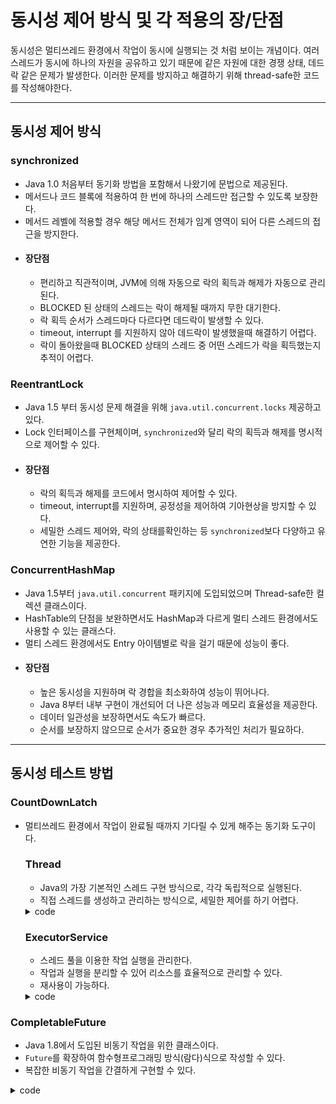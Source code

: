 # 동시성 제어 방식 및 각 적용의 장/단점

동시성은 멀티쓰레드 환경에서 작업이 동시에 실행되는 것 처럼 보이는 개념이다.
여러 스레드가 동시에 하나의 자원을 공유하고 있기 때문에 같은 자원에 대한 경쟁 상태, 데드락 같은 문제가 발생한다.
이러한 문제를 방지하고 해결하기 위해 thread-safe한 코드를 작성해야한다.

---

## 동시성 제어 방식

### synchronized
- Java 1.0 처음부터 동기화 방법을 포함해서 나왔기에 문법으로 제공된다.
- 메서드나 코드 블록에 적용하여 한 번에 하나의 스레드만 접근할 수 있도록 보장한다.
- 메서드 레벨에 적용할 경우 해당 메서드 전체가 임계 영역이 되어 다른 스레드의 접근을 방지한다.
- #### 장단점
  - 편리하고 직관적이며, JVM에 의해 자동으로 락의 획득과 해제가 자동으로 관리된다.
  - BLOCKED 된 상태의 스레드는 락이 해제될 때까지 무한 대기한다.
  - 락 획득 순서가 스레드마다 다르다면 데드락이 발생할 수 있다.
  - timeout, interrupt 를 지원하지 않아 데드락이 발생했을때 해결하기 어렵다.
  - 락이 돌아왔을때 BLOCKED 상태의 스레드 중 어떤 스레드가 락을 획득했는지 추적이 어렵다.

### ReentrantLock
- Java 1.5 부터 동시성 문제 해결을 위해 `java.util.concurrent.locks` 제공하고 있다.
- Lock 인터페이스를 구현체이며, `synchronized`와 달리 락의 획득과 해제를 명시적으로 제어할 수 있다.
- #### 장단점
  - 락의 획득과 해제를 코드에서 명시하여 제어할 수 있다.
  - timeout, interrupt를 지원하며, 공정성을 제어하여 기아현상을 방지할 수 있다.
  - 세밀한 스레드 제어와, 락의 상태를확인하는 등 `synchronized`보다 다양하고 유연한 기능을 제공한다.

### ConcurrentHashMap
- Java 1.5부터 `java.util.concurrent` 패키지에 도입되었으며 Thread-safe한 컬렉션 클래스이다.
- HashTable의 단점을 보완하면서도 HashMap과 다르게 멀티 스레드 환경에서도 사용할 수 있는 클래스다.
- 멀티 스레드 환경에서도 Entry 아이템별로 락을 걸기 때문에 성능이 좋다.
- #### 장단점
    - 높은 동시성을 지원하며 락 경합을 최소화하여 성능이 뛰어나다.
    - Java 8부터 내부 구현이 개선되어 더 나은 성능과 메모리 효율성을 제공한다.
    - 데이터 일관성을 보장하면서도 속도가 빠르다.
    - 순서를 보장하지 않으므로 순서가 중요한 경우 추가적인 처리가 필요하다.

---

## 동시성 테스트 방법

### CountDownLatch
- 멀티쓰레드 환경에서 작업이 완료될 때까지 기다릴 수 있게 해주는 동기화 도구이다.

  ### Thread
  - Java의 가장 기본적인 스레드 구현 방식으로, 각각 독립적으로 실행된다.
  - 직접 스레드를 생성하고 관리하는 방식으로, 세밀한 제어를 하기 어렵다.
  <details>
  <summary>code</summary>

  ```java
  @Test
  void concurrentChargeTest() throws InterruptedException {
  
      int threadCount = 3;
      CountDownLatch latch = new CountDownLatch(threadCount);

      for (int i = 0; i < 3; i++) {
          new Thread(() -> {
              try {
                  pointService.charge(USER_ID, 45000L);

              } catch (PointException e) {
                  assertThat(e)
                          .isInstanceOf(PointException.class)
                          .hasMessageContaining(PointErrorCode.NOT_ENOUGH_POINT.getMessage());
              } finally {
                  latch.countDown();
              }
          }).start();
      }
      latch.await();

      UserPoint actualUserPoint = pointService.findUserPoint(USER_ID);
      List<PointHistory> pointHistoryList = pointService.findPointHistory(USER_ID);
 
      assertThat(actualUserPoint.point()).isEqualTo(90000L);
      assertThat(pointHistoryList.size()).isEqualTo(2);
  }
  ```
  </details>

  ### ExecutorService
  - 스레드 풀을 이용한 작업 실행을 관리한다.
  - 작업과 실행을 분리할 수 있어 리소스를 효율적으로 관리할 수 있다.
  - 재사용이 가능하다.

  <details>
  <summary>code</summary>

  ```java
  @Test
  void concurrentChargeTest() throws InterruptedException {

      int threadCount = 3;
      CountDownLatch latch = new CountDownLatch(threadCount);
      ExecutorService executorService = Executors.newFixedThreadPool(threadCount);
    
      executorService.execute(() -> {
          pointService.charge(USER_ID, 50000L);
          latch.countDown();
      });
    
      executorService.execute(() -> {
          pointService.charge(USER_ID, 40000L);
          latch.countDown();
      });
    
      executorService.execute(() -> {
          try {
              pointService.charge(USER_ID, 45000L);
    
          } catch (PointException e) {
              assertThat(e)
                      .isInstanceOf(PointException.class)
                      .hasMessageContaining(PointErrorCode.NOT_ENOUGH_POINT.getMessage());
          } finally {
              latch.countDown();
          }
      });
    
      latch.await();
      executorService.shutdown();
    
      UserPoint actualUserPoint = pointService.findUserPoint(USER_ID);
      List<PointHistory> pointHistoryList = pointService.findPointHistory(USER_ID);
    
      assertThat(actualUserPoint.point()).isEqualTo(90000L);
      assertThat(pointHistoryList.size()).isEqualTo(2);
      }
  ```
  </details>


### CompletableFuture
- Java 1.8에서 도입된 비동기 작업을 위한 클래스이다.
- `Future`를 확장하여 함수형프로그래밍 방식(람다)식으로 작성할 수 있다.
- 복잡한 비동기 작업을 간결하게 구현할 수 있다.

<details>
    <summary>code</summary>

  ```java
  @Test
  void concurrentChargeOrUseSelfTest() {

      CompletableFuture.allOf(
              CompletableFuture.runAsync(() -> pointService.charge(1L, 1000)),
              CompletableFuture.runAsync(() -> pointService.charge(2L, 1900)),
              CompletableFuture.runAsync(() -> pointService.charge(3L, 1500)),

              CompletableFuture.runAsync(() -> pointService.charge(1L, 2000)),
              CompletableFuture.runAsync(() -> pointService.use(2L, 1800)),
              CompletableFuture.runAsync(() -> pointService.use(3L, 1500)),

              CompletableFuture.runAsync(() -> pointService.use(1L, 1500)),
              CompletableFuture.runAsync(() -> pointService.charge(2L, 2000)),
              CompletableFuture.runAsync(() -> pointService.charge(3L, 100))
      ).join();

      UserPoint userPoint1 = pointService.findUserPoint(1L);
      List<PointHistory> pointHistoryList1 = pointService.findPointHistory(1L);

      assertThat(userPoint1.point()).isEqualTo(1500);
      assertThat(pointHistoryList1.size()).isEqualTo(3);

      UserPoint userPoint2 = pointService.findUserPoint(2L);
      List<PointHistory> pointHistoryList2 = pointService.findPointHistory(2L);

      assertThat(userPoint2.point()).isEqualTo(2100);
      assertThat(pointHistoryList2.size()).isEqualTo(3);

      UserPoint userPoint3 = pointService.findUserPoint(3L);
      List<PointHistory> pointHistoryList3 = pointService.findPointHistory(3L);

      assertThat(userPoint3.point()).isEqualTo(100);
      assertThat(pointHistoryList3.size()).isEqualTo(3);
  }
  ```
  </details>



